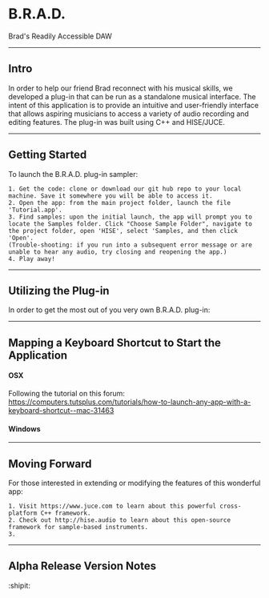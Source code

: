 # B.R.A.D.
Brad's Readily Accessible DAW

----------------------
Intro
----------------------
In order to help our friend Brad reconnect with his musical skills, we developed a plug-in that can be run as a standalone musical interface. The intent of this application is to provide an intuitive and user-friendly interface that allows aspiring musicians to access a variety of audio recording and editing features. The plug-in was built using C++ and HISE/JUCE.


-------------------------------
Getting Started
---------------------------------
To launch the B.R.A.D. plug-in sampler:
```
1. Get the code: clone or download our git hub repo to your local machine. Save it somewhere you will be able to access it.
2. Open the app: from the main project folder, launch the file 'Tutorial.app'. 
3. Find samples: upon the initial launch, the app will prompt you to locate the Samples folder. Click "Choose Sample Folder", navigate to the project folder, open 'HISE', select 'Samples, and then click 'Open'.
(Trouble-shooting: if you run into a subsequent error message or are unable to hear any audio, try closing and reopening the app.)
4. Play away!
```

----------------------
Utilizing the Plug-in
------------------------
In order to get the most out of you very own B.R.A.D. plug-in:


----------------------
Mapping a Keyboard Shortcut to Start the Application 
------------------------
#### OSX ####
  Following the tutorial on this forum: https://computers.tutsplus.com/tutorials/how-to-launch-any-app-with-a-keyboard-shortcut--mac-31463
#### Windows ####


----------------------
Moving Forward
------------------------
For those interested in extending or modifying the features of this wonderful app:
```
1. Visit https://www.juce.com to learn about this powerful cross-platform C++ framework.
2. Check out http://hise.audio to learn about this open-source framework for sample-based instruments.
3.
```

----------------------
Alpha Release Version Notes
------------------------

:shipit:
